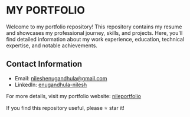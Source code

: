 
# MY PORTFOLIO

Welcome to my portfolio repository! This repository contains my resume and showcases my professional journey, skills, and projects. Here, you'll find detailed information about my work experience, education, technical expertise, and notable achievements.

## Contact Information
- Email: [nileshenugandhula@gmail.com](nileshenugandhula@gmail.com)
- LinkedIn: [enugandhula-nilesh](https://www.linkedin.com/in/enugandhula-nilesh-400a14226/)

For more details, visit my portfolio website: [nileportfolio](https://nileportfolio.netlify.app/)

If you find this repository useful, please ⭐ star it!
